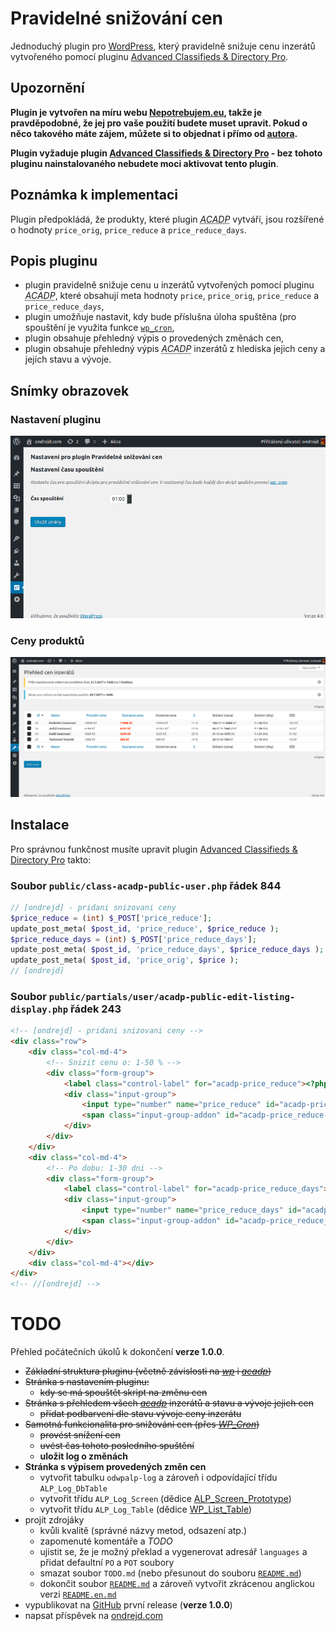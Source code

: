 # Pravidelné snižování cen

Jednoduchý plugin pro [WordPress][1], který pravidelně snižuje cenu inzerátů vytvořeného pomocí pluginu [Advanced Classifieds &amp; Directory Pro][2].

## Upozornění

__Plugin je vytvořen na míru webu [Nepotrebujem.eu][3], takže je pravděpodobné, že jej pro vaše použití budete muset upravit. Pokud o něco takového máte zájem, můžete si to objednat i přímo od [autora][4].__

__Plugin vyžaduje plugin [Advanced Classifieds & Directory Pro][2] - bez tohoto pluginu nainstalovaného nebudete moci aktivovat tento plugin__.

## Poznámka k implementaci

Plugin předpokládá, že produkty, které plugin <abbr title="Advanced Classifieds & Directory Pro">_ACADP_</abbr> vytváří, jsou rozšířené o hodnoty `price_orig`, `price_reduce` a `price_reduce_days`.

## Popis pluginu

* plugin pravidelně snižuje cenu u inzerátů vytvořených pomocí pluginu <abbr title="Advanced Classifieds & Directory Pro">_ACADP_</abbr>, které obsahují meta hodnoty `price`, `price_orig`, `price_reduce` a `price_reduce_days`,
* plugin umožňuje nastavit, kdy bude příslušna úloha spuštěna (pro spouštění je využita funkce [`wp_cron`][5],
* plugin obsahuje přehledný výpis o provedených změnách cen,
* plugin obsahuje přehledný výpis <abbr title="Advanced Classifieds & Directory Pro">_ACADP_</abbr> inzerátů z hlediska jejich ceny a jejích stavu a vývoje.

## Snímky obrazovek

### Nastavení pluginu

![Nastavení pluginu](screenshot-01.png "Nastavení pluginu")

### Ceny produktů

![Přehled cen produktů](screenshot-02.png "Přehled cen produktů")

## Instalace

Pro správnou funkčnost musíte upravit plugin [Advanced Classifieds & Directory Pro][2] takto:

### Soubor `public/class-acadp-public-user.php` řádek 844

```php
// [ondrejd] - pridani snizovani ceny
$price_reduce = (int) $_POST['price_reduce'];
update_post_meta( $post_id, 'price_reduce', $price_reduce );
$price_reduce_days = (int) $_POST['price_reduce_days'];
update_post_meta( $post_id, 'price_reduce_days', $price_reduce_days );
update_post_meta( $post_id, 'price_orig', $price );
// [ondrejd]
```

### Soubor `public/partials/user/acadp-public-edit-listing-display.php` řádek 243

```html
<!-- [ondrejd] - pridani snizovani ceny -->
<div class="row">
    <div class="col-md-4">
        <!-- Snizit cenu o: 1-50 % -->
        <div class="form-group">
            <label class="control-label" for="acadp-price_reduce"><?php _e( 'Snížit cenu o:', 'advanced-classifieds-and-directory-pro' ); ?></label>
            <div class="input-group">
                <input type="number" name="price_reduce" id="acadp-price_reduce" class="form-control" min="1" max="50" step="1" value="<?php echo ( isset( $post_meta['price_reduce'] ) ) ? esc_attr( $post_meta['price_reduce'][0] ) : esc_attr( '10' ); ?>" aria-describedby="acadp-price_reduce-addon">
                <span class="input-group-addon" id="acadp-price_reduce-addon"><?php _e( '%', 'advanced-classifieds-and-directory-pro' ); ?></span>
            </div>
        </div>
    </div>
    <div class="col-md-4">
        <!-- Po dobu: 1-30 dni -->
        <div class="form-group">
            <label class="control-label" for="acadp-price_reduce_days"><?php _e( 'Po dobu:', 'advanced-classifieds-and-directory-pro' ); ?></label>
            <div class="input-group">
                <input type="number" name="price_reduce_days" id="acadp-price_reduce_days" class="form-control" min="1" max="30" step="1" value="<?php echo ( isset( $post_meta['price_reduce_days'] ) ) ? esc_attr( $post_meta['price_reduce_days'][0] ) : esc_attr( '10' ); ?>" aria-describedby="acadp-price_reduce_days-addon">
                <span class="input-group-addon" id="acadp-price_reduce_days-addon"><?php _e( 'dní', 'advanced-classifieds-and-directory-pro' ); ?></span>
            </div>
        </div>
    </div>
    <div class="col-md-4"></div>
</div>
<!-- //[ondrejd] -->
```

# TODO

Přehled počátečních úkolů k dokončení __verze 1.0.0__.

* ~~Základní struktura pluginu (včetně závislosti na [_wp_][1] i [_acadp_][2])~~
* ~~Stránka s nastavením pluginu:~~
  - ~~kdy se má spouštět skript na změnu cen~~
* ~~Stránka s přehledem všech [_acadp_][2] inzerátů a stavu a vývoje jejich cen~~
  - ~~přidat podbarvení dle stavu vývoje ceny inzerátu~~
* ~~Samotná funkcionalita pro snižování cen (přes [_WP\_Cron_][5])~~
  - ~~provést snížení cen~~
  - ~~uvést čas tohoto posledního spuštění~~
  - __uložit log o změnách__
* __Stránka s výpisem provedených změn cen__
  - vytvořit tabulku `odwpalp-log` a zároveň i odpovídající třídu `ALP_Log_DbTable`
  - vytvořit třídu `ALP_Log_Screen` (dědice [ALP_Screen_Prototype][8])
  - vytvořit třídu `ALP_Log_Table` (dědice [WP_List_Table][9])
* projít zdrojáky
  - kvůli kvalitě (správné názvy metod, odsazení atp.)
  - zapomenuté komentáře a _TODO_
  - ujistit se, že je možný překlad a vygenerovat adresář `languages` a přidat defaultní `PO` a `POT` soubory
  - smazat soubor `TODO.md` (nebo přesunout do souboru [`README.md`][10])
  - dokončit soubor [`README.md`][10] a zároveň vytvořit zkrácenou anglickou verzi [`README.en.md`][11]
* vypublikovat na [GitHub][6] první release (__verze 1.0.0__)
* napsat příspěvek na [ondrejd.com][7]

[1]: https://wordpress.org/
[2]: https://wordpress.org/plugins/advanced-classifieds-and-directory-pro/
[3]: https://nepotrebujem.eu/
[4]: mailto:ondrejd@gmail.com
[5]: https://developer.wordpress.org/plugins/cron/
[6]: https://github.com/ondrejd/odwp-acadp-lower_price
[7]: https://ondrejd.com/
[8]: https://github.com/ondrejd/odwp-acadp-lower_price/blob/master/src/ALP_Screen_Prototype.php
[9]: https://developer.wordpress.org/reference/classes/wp_list_table/
[10]: https://github.com/ondrejd/odwp-acadp-lower_price/blob/master/README.md
[11]: https://github.com/ondrejd/odwp-acadp-lower_price/blob/master/README.en.md


